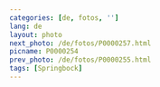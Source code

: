 ```yaml
---
categories: [de, fotos, '']
lang: de
layout: photo
next_photo: /de/fotos/P0000257.html
picname: P0000254
prev_photo: /de/fotos/P0000255.html
tags: [Springbock]
---
```

